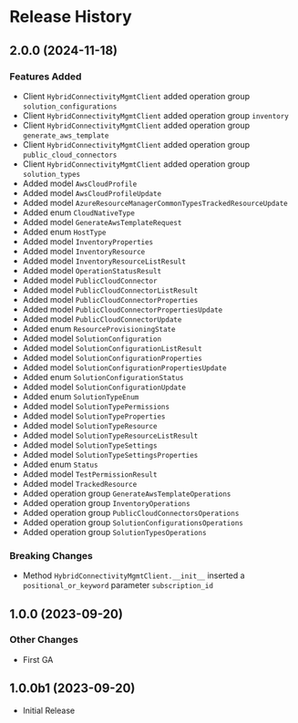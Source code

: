 # Release History

## 2.0.0 (2024-11-18)

### Features Added

  - Client `HybridConnectivityMgmtClient` added operation group `solution_configurations`
  - Client `HybridConnectivityMgmtClient` added operation group `inventory`
  - Client `HybridConnectivityMgmtClient` added operation group `generate_aws_template`
  - Client `HybridConnectivityMgmtClient` added operation group `public_cloud_connectors`
  - Client `HybridConnectivityMgmtClient` added operation group `solution_types`
  - Added model `AwsCloudProfile`
  - Added model `AwsCloudProfileUpdate`
  - Added model `AzureResourceManagerCommonTypesTrackedResourceUpdate`
  - Added enum `CloudNativeType`
  - Added model `GenerateAwsTemplateRequest`
  - Added enum `HostType`
  - Added model `InventoryProperties`
  - Added model `InventoryResource`
  - Added model `InventoryResourceListResult`
  - Added model `OperationStatusResult`
  - Added model `PublicCloudConnector`
  - Added model `PublicCloudConnectorListResult`
  - Added model `PublicCloudConnectorProperties`
  - Added model `PublicCloudConnectorPropertiesUpdate`
  - Added model `PublicCloudConnectorUpdate`
  - Added enum `ResourceProvisioningState`
  - Added model `SolutionConfiguration`
  - Added model `SolutionConfigurationListResult`
  - Added model `SolutionConfigurationProperties`
  - Added model `SolutionConfigurationPropertiesUpdate`
  - Added enum `SolutionConfigurationStatus`
  - Added model `SolutionConfigurationUpdate`
  - Added enum `SolutionTypeEnum`
  - Added model `SolutionTypePermissions`
  - Added model `SolutionTypeProperties`
  - Added model `SolutionTypeResource`
  - Added model `SolutionTypeResourceListResult`
  - Added model `SolutionTypeSettings`
  - Added model `SolutionTypeSettingsProperties`
  - Added enum `Status`
  - Added model `TestPermissionResult`
  - Added model `TrackedResource`
  - Added operation group `GenerateAwsTemplateOperations`
  - Added operation group `InventoryOperations`
  - Added operation group `PublicCloudConnectorsOperations`
  - Added operation group `SolutionConfigurationsOperations`
  - Added operation group `SolutionTypesOperations`

### Breaking Changes

  - Method `HybridConnectivityMgmtClient.__init__` inserted a `positional_or_keyword` parameter `subscription_id`

## 1.0.0 (2023-09-20)

### Other Changes

  - First GA

## 1.0.0b1 (2023-09-20)

* Initial Release

